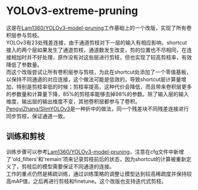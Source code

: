 # YOLOv3-extreme-pruning

这是在[Lam1360/YOLOv3-model-pruning](https://github.com/Lam1360/YOLOv3-model-pruning)工作基础上的一个改版，实现了所有卷积层参与剪枝。<br>
YOLOv3有23处残差连接，由于通道剪枝对下一层的输入有相应影响，shortcut接入的两个层如果发生了通道剪枝，通道数发生改变，剪的位置也不尽相同，在连接相加时并不好处理，原作没有对这些层进行剪枝，但也实现了较高剪枝率，有效降低了参数量。<br>
而这个改版尝试让所有卷积层参与剪枝，为此在shortcut处添加了一个零值基板，以保持不同通道的对应连接，这个做法可能是低效的，导致shortcut层计算量增加，特别是剪枝率低的时候；剪枝率提高，这种代价会降低，而且带来卷积层更多的参数量和计算量下降，85%的剪枝率能够去掉98%的参数。除了输入层的输入维度，输出层的输出维度不变，其他卷积层都参与了卷积。<br>
[PengyiZhang/SlimYOLOv3](https://github.com/PengyiZhang/SlimYOLOv3)是一种折中的做法，同一个残差块不同残差连接进行同步剪枝，保证通道一致。<br>


## 训练和剪枝
训练步骤可以参考[Lam1360/YOLOv3-model-pruning](https://github.com/Lam1360/YOLOv3-model-pruning)，注意在cfg文件中新增了'old_filters'和'remain'项来记录剪枝前后的状态，因为shortcut的计算被重新定义了，剪枝后的模型需要保证不同通道的连接。<br>
工作的重点仍然是稀疏训练，通过训练策略的调整让模型达到较高稀疏度并保持较高mAP值，之后再进行剪枝和finetune。这个改版也支持迭代式剪枝。
